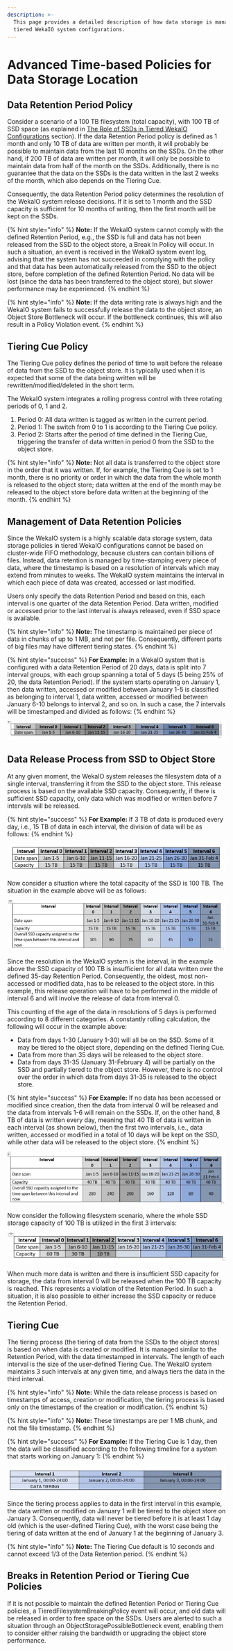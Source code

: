```yaml
---
description: >-
  This page provides a detailed description of how data storage is managed in
  tiered WekaIO system configurations.
---
```


# Advanced Time-based Policies for Data Storage Location

## Data Retention Period Policy

Consider a scenario of a 100 TB filesystem \(total capacity\), with 100 TB of SSD space \(as explained in [The Role of SSDs in Tiered WekaIO Configurations](../../overview/data-storage.md#the-role-of-ssds-in-tiered-wekaio-configurations) section\). If the data Retention Period policy is defined as 1 month and only 10 TB of data are written per month, it will probably be possible to maintain data from the last 10 months on the SSDs. On the other hand, if 200 TB of data are written per month, it will only be possible to maintain data from half of the month on the SSDs. Additionally, there is no guarantee that the data on the SSDs is the data written in the last 2 weeks of the month, which also depends on the Tiering Cue.

Consequently, the data Retention Period policy determines the resolution of the WekaIO system release decisions. If it is set to 1 month and the SSD capacity is sufficient for 10 months of writing, then the first month will be kept on the SSDs. 

{% hint style="info" %}
**Note:** If the WekaIO system cannot comply with the defined Retention Period, e.g., the SSD is full and data has not been released from the SSD to the object store, a Break In Policy will occur. In such a situation, an event is received in the WekaIO system event log, advising that the system has not succeeded in complying with the policy and that data has been automatically released from the SSD to the object store, before completion of the defined Retention Period. No data will be lost \(since the data has been transferred to the object store\), but slower performance may be experienced.
{% endhint %}

{% hint style="info" %}
**Note:** If the data writing rate is always high and the WekaIO system fails to successfully release the data to the object store, an Object Store Bottleneck will occur. If the bottleneck continues, this will also result in a Policy Violation event.
{% endhint %}

## Tiering Cue Policy

The Tiering Cue policy defines the period of time to wait before the release of data from the SSD to the object store. It is typically used when it is expected that some of the data being written will be rewritten/modified/deleted in the short term.

The WekaIO system integrates a rolling progress control with three rotating periods of 0, 1 and 2.

1. Period 0: All data written is tagged as written in the current period.
2. Period 1: The switch from 0 to 1 is according to the Tiering Cue policy.
3. Period 2: Starts after the period of time defined in the Tiering Cue, triggering the transfer of data written in period 0 from the SSD to the object store.

{% hint style="info" %}
**Note:** Not all data is transferred to the object store in the order that it was written. If, for example, the Tiering Cue is set to 1 month, there is no priority or order in which the data from the whole month is released to the object store; data written at the end of the month may be released to the object store before data written at the beginning of the month.
{% endhint %}

## Management of Data Retention Policies <a id="management-of-data-retention-policies"></a>

Since the WekaIO system is a highly scalable data storage system, data storage policies in tiered WekaIO configurations cannot be based on cluster-wide FIFO methodology, because clusters can contain billions of files. Instead, data retention is managed by time-stamping every piece of data, where the timestamp is based on a resolution of intervals which may extend from minutes to weeks. The WekaIO system maintains the interval in which each piece of data was created, accessed or last modified.

Users only specify the data Retention Period and based on this, each interval is one quarter of the data Retention Period. Data written, modified or accessed prior to the last interval is always released, even if SSD space is available.

{% hint style="info" %}
**Note:** The timestamp is maintained per piece of data in chunks of up to 1 MB, and not per file. Consequently, different parts of big files may have different tiering states.
{% endhint %}

{% hint style="success" %}
**For Example:** In a WekaIO system that is configured with a data Retention Period of 20 days, data is split into 7 interval groups, with each group spanning a total of 5 days \(5 being 25% of 20, the data Retention Period\). If the system starts operating on January 1, then data written, accessed or modified between January 1-5 is classified as belonging to interval 1, data written, accessed or modified between January 6-10 belongs to interval 2, and so on. In such a case, the 7 intervals will be timestamped and divided as follows:
{% endhint %}

![](../../.gitbook/assets/table-1b.jpg)

## Data Release Process from SSD to Object Store <a id="data-release-process-from-ssd-to-object-store"></a>

At any given moment, the WekaIO system releases the filesystem data of a single interval, transferring it from the SSD to the object store. This release process is based on the available SSD capacity. Consequently, if there is sufficient SSD capacity, only data which was modified or written before 7 intervals will be released.

{% hint style="success" %}
**For Example:** If 3 TB of data is produced every day, i.e., 15 TB of data in each interval, the division of data will be as follows:
{% endhint %}

![](../../.gitbook/assets/table-2.jpg)

Now consider a situation where the total capacity of the SSD is 100 TB. The situation in the example above will be as follows:

![](../../.gitbook/assets/table-3.jpg)

Since the resolution in the WekaIO system is the interval, in the example above the SSD capacity of 100 TB is insufficient for all data written over the defined 35-day Retention Period. Consequently, the oldest, most non-accessed or modified data, has to be released to the object store. In this example, this release operation will have to be performed in the middle of interval 6 and will involve the release of data from interval 0.

This counting of the age of the data in resolutions of 5 days is performed according to 8 different categories. A constantly rolling calculation, the following will occur in the example above:

* Data from days 1-30 \(January 1-30\) will all be on the SSD. Some of it may be tiered to the object store, depending on the defined Tiering Cue.
* Data from more than 35 days will be released to the object store.
* Data from days 31-35 \(January 31-February 4\) will be partially on the SSD and partially tiered to the object store. However, there is no control over the order in which data from days 31-35 is released to the object store.

{% hint style="success" %}
**For Example:** If no data has been accessed or modified since creation, then the data from interval 0 will be released and the data from intervals 1-6 will remain on the SSDs. If, on the other hand, 8 TB of data is written every day, meaning that 40 TB of data is written in each interval \(as shown below\), then the first two intervals, i.e., data written, accessed or modified in a total of 10 days will be kept on the SSD, while other data will be released to the object store.
{% endhint %}

![](../../.gitbook/assets/table-4.jpg)

Now consider the following filesystem scenario, where the whole SSD storage capacity of 100 TB is utilized in the first 3 intervals:

![](../../.gitbook/assets/table-5.jpg)

When much more data is written and there is insufficient SSD capacity for storage, the data from interval 0 will be released when the 100 TB capacity is reached. This represents a violation of the Retention Period. In such a situation, it is also possible to either increase the SSD capacity or reduce the Retention Period.

## Tiering Cue <a id="tiering-cue"></a>

The tiering process \(the tiering of data from the SSDs to the object stores\) is based on when data is created or modified. It is managed similar to the Retention Period, with the data timestamped in intervals. The length of each interval is the size of the user-defined Tiering Cue. The WekaIO system maintains 3 such intervals at any given time, and always tiers the data in the third interval.

{% hint style="info" %}
**Note:** While the data release process is based on timestamps of access, creation or modification, the tiering process is based only on the timestamps of the creation or modification.
{% endhint %}

{% hint style="info" %}
**Note:** These timestamps are per 1 MB chunk, and not the file timestamp.
{% endhint %}

{% hint style="success" %}
**For Example:** If the Tiering Cue is 1 day, then the data will be classified according to the following timeline for a system that starts working on January 1:
{% endhint %}

![](../../.gitbook/assets/table-6.jpg)

Since the tiering process applies to data in the first interval in this example, the data written or modified on January 1 will be tiered to the object store on January 3. Consequently, data will never be tiered before it is at least 1 day old \(which is the user-defined Tiering Cue\), with the worst case being the tiering of data written at the end of January 1 at the beginning of January 3. 

{% hint style="info" %}
**Note:** The Tiering Cue default is 10 seconds and cannot exceed 1/3 of the Data Retention period.
{% endhint %}

## Breaks in Retention Period or Tiering Cue Policies <a id="breaks-in-retention-period-or-tiering-cue-policies"></a>

If it is not possible to maintain the defined Retention Period or Tiering Cue policies, a TieredFilesystemBreakingPolicy event will occur, and old data will be released in order to free space on the SSDs. Users are alerted to such a situation through an ObjectStoragePossibleBottleneck event, enabling them to consider either raising the bandwidth or upgrading the object store performance.

